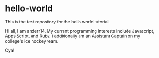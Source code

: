 # hello-world
This is the test repository for the hello world tutorial.

Hi all, I am anderr14. My current programming interests include Javascript, Apps Script, and Ruby.
I additionally am an Assistant Captain on my college's ice hockey team.

Cya!
